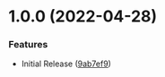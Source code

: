 # 1.0.0 (2022-04-28)


### Features

* Initial Release ([9ab7ef9](https://github.com/phpsa/filament-cms/commit/9ab7ef94a0eb38972d1b41b580eea1cef1477d85))
